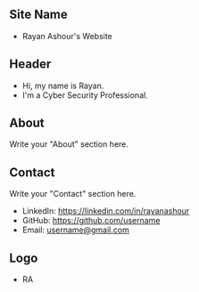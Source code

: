 ## Site Name
- Rayan Ashour's Website

## Header
- Hi, my name is Rayan. 
- I'm a Cyber Security Professional. 

## About
Write your "About" section here.

## Contact
Write your "Contact" section here.
- LinkedIn: https://linkedin.com/in/rayanashour
- GitHub: https://github.com/username
- Email: username@gmail.com

## Logo
- RA
